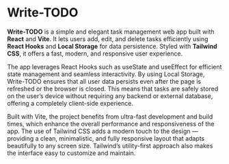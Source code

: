 # Write-TODO
**Write-TODO** is a simple and elegant task management web app built with **React** and **Vite**. It lets users add, edit, and delete tasks efficiently using **React Hooks** and **Local Storage** for data persistence. Styled with **Tailwind CSS**, it offers a fast, modern, and responsive user experience.

The app leverages React Hooks such as useState and useEffect for efficient state management and seamless interactivity. By using Local Storage, Write-TODO ensures that all user data persists even after the page is refreshed or the browser is closed. This means that tasks are safely stored on the user’s device without requiring any backend or external database, offering a completely client-side experience.

Built with Vite, the project benefits from ultra-fast development and build times, which enhance the overall performance and responsiveness of the app. The use of Tailwind CSS adds a modern touch to the design — providing a clean, minimalistic, and fully responsive layout that adapts beautifully to any screen size. Tailwind’s utility-first approach also makes the interface easy to customize and maintain.
